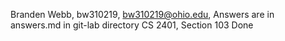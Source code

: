 Branden Webb, bw310219, bw310219@ohio.edu, Answers are in answers.md in git-lab directory
CS 2401, Section 103
Done

